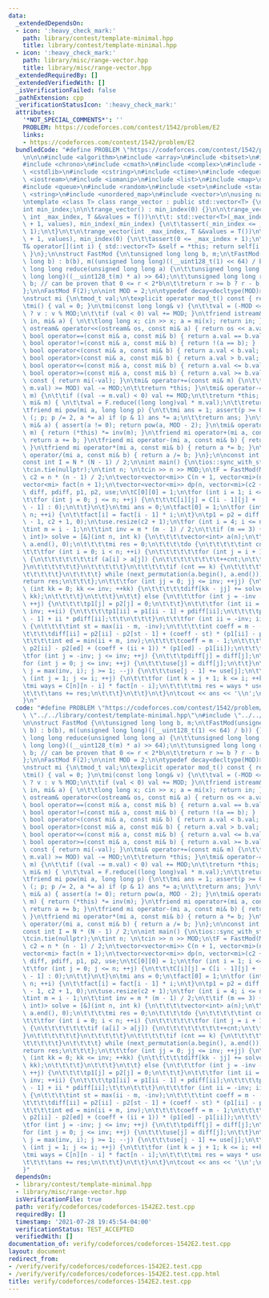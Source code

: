 ```yaml
---
data:
  _extendedDependsOn:
  - icon: ':heavy_check_mark:'
    path: library/contest/template-minimal.hpp
    title: library/contest/template-minimal.hpp
  - icon: ':heavy_check_mark:'
    path: library/misc/range-vector.hpp
    title: library/misc/range-vector.hpp
  _extendedRequiredBy: []
  _extendedVerifiedWith: []
  _isVerificationFailed: false
  _pathExtension: cpp
  _verificationStatusIcon: ':heavy_check_mark:'
  attributes:
    '*NOT_SPECIAL_COMMENTS*': ''
    PROBLEM: https://codeforces.com/contest/1542/problem/E2
    links:
    - https://codeforces.com/contest/1542/problem/E2
  bundledCode: "#define PROBLEM \"https://codeforces.com/contest/1542/problem/E2\"\
    \n\n\n#include <algorithm>\n#include <array>\n#include <bitset>\n#include <cassert>\n\
    #include <chrono>\n#include <cmath>\n#include <complex>\n#include <cstdio>\n#include\
    \ <cstdlib>\n#include <cstring>\n#include <ctime>\n#include <deque>\n#include\
    \ <iostream>\n#include <iomanip>\n#include <list>\n#include <map>\n#include <numeric>\n\
    #include <queue>\n#include <random>\n#include <set>\n#include <stack>\n#include\
    \ <string>\n#include <unordered_map>\n#include <vector>\n\nusing namespace std;\n\
    \ntemplate <class T> class range_vector : public std::vector<T> {\npublic:\n\t\
    int min_index;\n\n\trange_vector() : min_index(0) {}\n\n\trange_vector(int _min_index,\
    \ int _max_index, T &&values = T())\n\t\t: std::vector<T>(_max_index - _min_index\
    \ + 1, values), min_index(_min_index) {\n\t\tassert(_min_index <= _max_index +\
    \ 1);\n\t}\n\t\n\trange_vector(int _max_index, T &&values = T())\n\t\t: std::vector<T>(_max_index\
    \ + 1, values), min_index(0) {\n\t\tassert(0 <= _max_index + 1);\n\t}\n\t\n\t\
    T& operator[](int i) { std::vector<T> &self = *this; return self[i - min_index];\
    \ }\n};\n\nstruct FastMod {\n\tunsigned long long b, m;\n\tFastMod(unsigned long\
    \ long b) : b(b), m((unsigned long long)((__uint128_t(1) << 64) / b)) {}\n\tunsigned\
    \ long long reduce(unsigned long long a) {\n\t\tunsigned long long q = (unsigned\
    \ long long)((__uint128_t(m) * a) >> 64);\n\t\tunsigned long long r = a - q *\
    \ b; // can be proven that 0 <= r < 2*b\n\t\treturn r >= b ? r - b : r;\n\t}\n\
    };\n\nFastMod F(2);\n\nint MOD = 2;\n\ntypedef decay<decltype(MOD)>::type mod_t;\n\
    \nstruct mi {\n\tmod_t val;\n\texplicit operator mod_t() const { return val; }\n\
    \tmi() { val = 0; }\n\tmi(const long long& v) {\n\t\tval = (-MOD <= v && v < MOD)\
    \ ? v : v % MOD;\n\t\tif (val < 0) val += MOD; }\n\tfriend istream& operator>>(istream&\
    \ in, mi& a) { \n\t\tlong long x; cin >> x; a = mi(x); return in; }\n\tfriend\
    \ ostream& operator<<(ostream& os, const mi& a) { return os << a.val; }\n\tfriend\
    \ bool operator==(const mi& a, const mi& b) { return a.val == b.val; }\n\tfriend\
    \ bool operator!=(const mi& a, const mi& b) { return !(a == b); }    \n\tfriend\
    \ bool operator<(const mi& a, const mi& b) { return a.val < b.val; }\n\tfriend\
    \ bool operator>(const mi& a, const mi& b) { return a.val > b.val; }\n\tfriend\
    \ bool operator<=(const mi& a, const mi& b) { return a.val <= b.val; }\n\tfriend\
    \ bool operator>=(const mi& a, const mi& b) { return a.val >= b.val; }\n\tmi operator-()\
    \ const { return mi(-val); }\n\tmi& operator+=(const mi& m) {\n\t\tif ((val +=\
    \ m.val) >= MOD) val -= MOD;\n\t\treturn *this; }\n\tmi& operator-=(const mi&\
    \ m) {\n\t\tif ((val -= m.val) < 0) val += MOD;\n\t\treturn *this; }\n\tmi& operator*=(const\
    \ mi& m) { \n\t\tval = F.reduce((long long)val * m.val);\n\t\treturn *this; }\n\
    \tfriend mi pow(mi a, long long p) {\n\t\tmi ans = 1; assert(p >= 0);\n\t\tfor\
    \ (; p; p /= 2, a *= a) if (p & 1) ans *= a;\n\t\treturn ans; }\n\tfriend mi inv(const\
    \ mi& a) { assert(a != 0); return pow(a, MOD - 2); }\n\tmi& operator/=(const mi&\
    \ m) { return (*this) *= inv(m); }\n\tfriend mi operator+(mi a, const mi& b) {\
    \ return a += b; }\n\tfriend mi operator-(mi a, const mi& b) { return a -= b;\
    \ }\n\tfriend mi operator*(mi a, const mi& b) { return a *= b; }\n\tfriend mi\
    \ operator/(mi a, const mi& b) { return a /= b; }\n};\n\nconst int N = 505;\n\
    const int I = N * (N - 1) / 2;\n\nint main() {\n\tios::sync_with_stdio(false);\n\
    \tcin.tie(nullptr);\n\tint n; \n\tcin >> n >> MOD;\n\tF = FastMod(MOD);\n\tint\
    \ c2 = n * (n - 1) / 2;\n\tvector<vector<mi>> C(n + 1, vector<mi>(n + 1));\n\t\
    vector<mi> fact(n + 1);\n\tvector<vector<mi>> dp(n, vector<mi>(c2 + 1));\n\trange_vector<mi>\
    \ diff, pdiff, p1, p2, use;\n\tC[0][0] = 1;\n\tfor (int i = 1; i <= n; ++i) {\n\
    \t\tfor (int j = 0; j <= n; ++j) {\n\t\t\tC[i][j] = C[i - 1][j] + (j ? C[i - 1][j\
    \ - 1] : 0);\n\t\t}\n\t}\n\tmi ans = 0;\n\tfact[0] = 1;\n\tfor (int i = 1; i <=\
    \ n; ++i) {\n\t\tfact[i] = fact[i - 1] * i;\n\t}\n\tp1 = p2 = diff = pdiff = range_vector<mi>(-c2\
    \ - 1, c2 + 1, 0);\n\tuse.resize(c2 + 1);\n\tfor (int i = 4; i <= n; ++i) {\n\t\
    \tint m = i - 1;\n\t\tint inv = m * (m - 1) / 2;\n\t\tif (m == 3) {\n\t\t\tfunction<mi(int,\
    \ int)> solve = [&](int n, int k) {\n\t\t\t\tvector<int> a(n);\n\t\t\t\tiota(a.begin(),\
    \ a.end(), 0);\n\t\t\t\tmi res = 0;\n\t\t\t\tdo {\n\t\t\t\t\tint cnt = 0;\n\t\t\
    \t\t\tfor (int i = 0; i < n; ++i) {\n\t\t\t\t\t\tfor (int j = i + 1; j < n; ++j)\
    \ {\n\t\t\t\t\t\t\tif (a[i] > a[j]) {\n\t\t\t\t\t\t\t\t++cnt;\n\t\t\t\t\t\t\t\
    }\n\t\t\t\t\t\t}\n\t\t\t\t\t}\n\t\t\t\t\tif (cnt == k) {\n\t\t\t\t\t\tres += 1;\n\
    \t\t\t\t\t}\n\t\t\t\t} while (next_permutation(a.begin(), a.end()));\n\t\t\t\t\
    return res;\n\t\t\t};\n\t\t\tfor (int jj = 0; jj <= inv; ++jj) {\n\t\t\t\tfor\
    \ (int kk = 0; kk <= inv; ++kk) {\n\t\t\t\t\tdiff[kk - jj] += solve(m, jj) * solve(m,\
    \ kk);\n\t\t\t\t}\n\t\t\t}\n\t\t} else {\n\t\t\tfor (int j = -inv - 1; j <= inv;\
    \ ++j) {\n\t\t\t\tp1[j] = p2[j] = 0;\n\t\t\t}\n\t\t\tfor (int ii = -inv; ii <=\
    \ inv; ++ii) {\n\t\t\t\tp1[ii] = p1[ii - 1] + pdiff[ii];\n\t\t\t\tp2[ii] = p2[ii\
    \ - 1] + ii * pdiff[ii];\t\t\n\t\t\t}\n\t\t\tfor (int ii = -inv; ii <= inv; ++ii)\
    \ {\n\t\t\t\tint st = max(ii - m, -inv);\n\t\t\t\tint coeff = m - (ii - st);\n\
    \t\t\t\tdiff[ii] = p2[ii] - p2[st - 1] + (coeff - st) * (p1[ii] - p1[st - 1]);\n\
    \t\t\t\tint ed = min(ii + m, inv);\n\t\t\t\tcoeff = m - 1;\n\t\t\t\tdiff[ii] +=\
    \ p2[ii] - p2[ed] + (coeff + (ii + 1)) * (p1[ed] - p1[ii]);\n\t\t\t}\n\t\t}\n\t\
    \tfor (int j = -inv; j <= inv; ++j) {\n\t\t\tpdiff[j] = diff[j];\n\t\t}\n\t\t\
    for (int j = 0; j <= inv; ++j) {\n\t\t\tuse[j] = diff[j];\n\t\t}\n\t\tfor (int\
    \ j = max(inv, i); j >= 1; --j) {\n\t\t\tuse[j - 1] += use[j];\n\t\t}\n\t\tfor\
    \ (int j = 1; j <= i; ++j) {\n\t\t\tfor (int k = j + 1; k <= i; ++k) {\n\t\t\t\
    \tmi ways = C[n][n - i] * fact[n - i];\n\t\t\t\tmi res = ways * use[k - j + 1];\n\
    \t\t\t\tans += res;\n\t\t\t}\n\t\t}\n\t}\n\tcout << ans << '\\n';\n\treturn 0;\n\
    }\n"
  code: "#define PROBLEM \"https://codeforces.com/contest/1542/problem/E2\"\n\n#include\
    \ \"../../library/contest/template-minimal.hpp\"\n#include \"../../library/misc/range-vector.hpp\"\
    \n\nstruct FastMod {\n\tunsigned long long b, m;\n\tFastMod(unsigned long long\
    \ b) : b(b), m((unsigned long long)((__uint128_t(1) << 64) / b)) {}\n\tunsigned\
    \ long long reduce(unsigned long long a) {\n\t\tunsigned long long q = (unsigned\
    \ long long)((__uint128_t(m) * a) >> 64);\n\t\tunsigned long long r = a - q *\
    \ b; // can be proven that 0 <= r < 2*b\n\t\treturn r >= b ? r - b : r;\n\t}\n\
    };\n\nFastMod F(2);\n\nint MOD = 2;\n\ntypedef decay<decltype(MOD)>::type mod_t;\n\
    \nstruct mi {\n\tmod_t val;\n\texplicit operator mod_t() const { return val; }\n\
    \tmi() { val = 0; }\n\tmi(const long long& v) {\n\t\tval = (-MOD <= v && v < MOD)\
    \ ? v : v % MOD;\n\t\tif (val < 0) val += MOD; }\n\tfriend istream& operator>>(istream&\
    \ in, mi& a) { \n\t\tlong long x; cin >> x; a = mi(x); return in; }\n\tfriend\
    \ ostream& operator<<(ostream& os, const mi& a) { return os << a.val; }\n\tfriend\
    \ bool operator==(const mi& a, const mi& b) { return a.val == b.val; }\n\tfriend\
    \ bool operator!=(const mi& a, const mi& b) { return !(a == b); }    \n\tfriend\
    \ bool operator<(const mi& a, const mi& b) { return a.val < b.val; }\n\tfriend\
    \ bool operator>(const mi& a, const mi& b) { return a.val > b.val; }\n\tfriend\
    \ bool operator<=(const mi& a, const mi& b) { return a.val <= b.val; }\n\tfriend\
    \ bool operator>=(const mi& a, const mi& b) { return a.val >= b.val; }\n\tmi operator-()\
    \ const { return mi(-val); }\n\tmi& operator+=(const mi& m) {\n\t\tif ((val +=\
    \ m.val) >= MOD) val -= MOD;\n\t\treturn *this; }\n\tmi& operator-=(const mi&\
    \ m) {\n\t\tif ((val -= m.val) < 0) val += MOD;\n\t\treturn *this; }\n\tmi& operator*=(const\
    \ mi& m) { \n\t\tval = F.reduce((long long)val * m.val);\n\t\treturn *this; }\n\
    \tfriend mi pow(mi a, long long p) {\n\t\tmi ans = 1; assert(p >= 0);\n\t\tfor\
    \ (; p; p /= 2, a *= a) if (p & 1) ans *= a;\n\t\treturn ans; }\n\tfriend mi inv(const\
    \ mi& a) { assert(a != 0); return pow(a, MOD - 2); }\n\tmi& operator/=(const mi&\
    \ m) { return (*this) *= inv(m); }\n\tfriend mi operator+(mi a, const mi& b) {\
    \ return a += b; }\n\tfriend mi operator-(mi a, const mi& b) { return a -= b;\
    \ }\n\tfriend mi operator*(mi a, const mi& b) { return a *= b; }\n\tfriend mi\
    \ operator/(mi a, const mi& b) { return a /= b; }\n};\n\nconst int N = 505;\n\
    const int I = N * (N - 1) / 2;\n\nint main() {\n\tios::sync_with_stdio(false);\n\
    \tcin.tie(nullptr);\n\tint n; \n\tcin >> n >> MOD;\n\tF = FastMod(MOD);\n\tint\
    \ c2 = n * (n - 1) / 2;\n\tvector<vector<mi>> C(n + 1, vector<mi>(n + 1));\n\t\
    vector<mi> fact(n + 1);\n\tvector<vector<mi>> dp(n, vector<mi>(c2 + 1));\n\trange_vector<mi>\
    \ diff, pdiff, p1, p2, use;\n\tC[0][0] = 1;\n\tfor (int i = 1; i <= n; ++i) {\n\
    \t\tfor (int j = 0; j <= n; ++j) {\n\t\t\tC[i][j] = C[i - 1][j] + (j ? C[i - 1][j\
    \ - 1] : 0);\n\t\t}\n\t}\n\tmi ans = 0;\n\tfact[0] = 1;\n\tfor (int i = 1; i <=\
    \ n; ++i) {\n\t\tfact[i] = fact[i - 1] * i;\n\t}\n\tp1 = p2 = diff = pdiff = range_vector<mi>(-c2\
    \ - 1, c2 + 1, 0);\n\tuse.resize(c2 + 1);\n\tfor (int i = 4; i <= n; ++i) {\n\t\
    \tint m = i - 1;\n\t\tint inv = m * (m - 1) / 2;\n\t\tif (m == 3) {\n\t\t\tfunction<mi(int,\
    \ int)> solve = [&](int n, int k) {\n\t\t\t\tvector<int> a(n);\n\t\t\t\tiota(a.begin(),\
    \ a.end(), 0);\n\t\t\t\tmi res = 0;\n\t\t\t\tdo {\n\t\t\t\t\tint cnt = 0;\n\t\t\
    \t\t\tfor (int i = 0; i < n; ++i) {\n\t\t\t\t\t\tfor (int j = i + 1; j < n; ++j)\
    \ {\n\t\t\t\t\t\t\tif (a[i] > a[j]) {\n\t\t\t\t\t\t\t\t++cnt;\n\t\t\t\t\t\t\t\
    }\n\t\t\t\t\t\t}\n\t\t\t\t\t}\n\t\t\t\t\tif (cnt == k) {\n\t\t\t\t\t\tres += 1;\n\
    \t\t\t\t\t}\n\t\t\t\t} while (next_permutation(a.begin(), a.end()));\n\t\t\t\t\
    return res;\n\t\t\t};\n\t\t\tfor (int jj = 0; jj <= inv; ++jj) {\n\t\t\t\tfor\
    \ (int kk = 0; kk <= inv; ++kk) {\n\t\t\t\t\tdiff[kk - jj] += solve(m, jj) * solve(m,\
    \ kk);\n\t\t\t\t}\n\t\t\t}\n\t\t} else {\n\t\t\tfor (int j = -inv - 1; j <= inv;\
    \ ++j) {\n\t\t\t\tp1[j] = p2[j] = 0;\n\t\t\t}\n\t\t\tfor (int ii = -inv; ii <=\
    \ inv; ++ii) {\n\t\t\t\tp1[ii] = p1[ii - 1] + pdiff[ii];\n\t\t\t\tp2[ii] = p2[ii\
    \ - 1] + ii * pdiff[ii];\t\t\n\t\t\t}\n\t\t\tfor (int ii = -inv; ii <= inv; ++ii)\
    \ {\n\t\t\t\tint st = max(ii - m, -inv);\n\t\t\t\tint coeff = m - (ii - st);\n\
    \t\t\t\tdiff[ii] = p2[ii] - p2[st - 1] + (coeff - st) * (p1[ii] - p1[st - 1]);\n\
    \t\t\t\tint ed = min(ii + m, inv);\n\t\t\t\tcoeff = m - 1;\n\t\t\t\tdiff[ii] +=\
    \ p2[ii] - p2[ed] + (coeff + (ii + 1)) * (p1[ed] - p1[ii]);\n\t\t\t}\n\t\t}\n\t\
    \tfor (int j = -inv; j <= inv; ++j) {\n\t\t\tpdiff[j] = diff[j];\n\t\t}\n\t\t\
    for (int j = 0; j <= inv; ++j) {\n\t\t\tuse[j] = diff[j];\n\t\t}\n\t\tfor (int\
    \ j = max(inv, i); j >= 1; --j) {\n\t\t\tuse[j - 1] += use[j];\n\t\t}\n\t\tfor\
    \ (int j = 1; j <= i; ++j) {\n\t\t\tfor (int k = j + 1; k <= i; ++k) {\n\t\t\t\
    \tmi ways = C[n][n - i] * fact[n - i];\n\t\t\t\tmi res = ways * use[k - j + 1];\n\
    \t\t\t\tans += res;\n\t\t\t}\n\t\t}\n\t}\n\tcout << ans << '\\n';\n\treturn 0;\n\
    }"
  dependsOn:
  - library/contest/template-minimal.hpp
  - library/misc/range-vector.hpp
  isVerificationFile: true
  path: verify/codeforces/codeforces-1542E2.test.cpp
  requiredBy: []
  timestamp: '2021-07-28 19:45:54-04:00'
  verificationStatus: TEST_ACCEPTED
  verifiedWith: []
documentation_of: verify/codeforces/codeforces-1542E2.test.cpp
layout: document
redirect_from:
- /verify/verify/codeforces/codeforces-1542E2.test.cpp
- /verify/verify/codeforces/codeforces-1542E2.test.cpp.html
title: verify/codeforces/codeforces-1542E2.test.cpp
---
```

